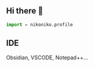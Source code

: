 ## Hi there 👋

```py
import = nikoniko.profile
```

## IDE
Obsidian, VSCODE, Notepad++...


<!--[[https://camo.githubusercontent.com/bd394a787b831849910927427ca0a026b754f7337b477d8b90a4eb01bddc9773/68747470733a2f2f696d672e736869656c64732e696f2f62616467652f4f6273696469616e2d2532333438333639392e7376673f7374796c653d666f722d7468652d6261646765266c6f676f3d6f6273696469616e266c6f676f436f6c6f723d7768697465]]
-->


<!--
**NicoNikoNert/NicoNikoNert** is a ✨ _special_ ✨ repository because its `README.md` (this file) appears on your GitHub profile.

Here are some ideas to get you started:

- 🔭 I’m currently working on ...
- 🌱 I’m currently learning ...
- 👯 I’m looking to collaborate on ...
- 🤔 I’m looking for help with ...
- 💬 Ask me about ...
- 📫 How to reach me: ...
- 😄 Pronouns: ...
- ⚡ Fun fact: ...
-->
